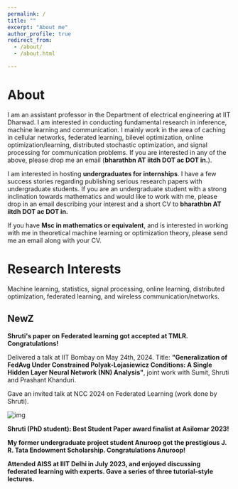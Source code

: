 ```yaml
---
permalink: /
title: ""
excerpt: "About me"
author_profile: true
redirect_from: 
  - /about/
  - /about.html

---
```


# About 

I am an assistant professor in the Department of electrical engineering at IIT Dharwad. I am interested in conducting fundamental research in inference, machine learning and communication. I mainly work in the area of caching in cellular networks, federated learning, bilevel optimization, online optimization/learning, distributed stochastic optimization, and signal processing for communication problems. If you are interested in any of the above, please drop me an email (**bharathbn AT iitdh DOT ac DOT in.**).

I am interested in hosting **undergraduates for internships**. I have a few success stories regarding publishing serious research papers with undergraduate students. If you are an undergraduate student with a strong inclination towards mathematics and would like to work with me, please drop in an email describing your interest and a short CV to **bharathbn AT iitdh DOT ac DOT in.** 

If you have **Msc in mathematics or equivalent**, and is interested in working with me in theoretical machine learning or optimization theory, please send me an email along with your CV. 

# Research Interests

Machine learning, statistics, signal processing, online learning, distributed optimization, federated learning, and wireless communication/networks.


## NewZ

**Shruti's paper on Federated learning got accepted at TMLR. Congratulations!**

Delivered a talk at IIT Bombay on May 24th, 2024. Title: **"Generalization of FedAvg Under Constrained Polyak-Lojasiewicz Conditions: A Single Hidden Layer Neural Network (NN) Analysis"**, joint work with Sumit, Shruti and Prashant Khanduri.

Gave an invited talk at NCC 2024 on Federated Learning (work done by Shruti).

![img](https://bnbharath.files.wordpress.com/2020/06/img_1282.jpg?w=200)

**Shruti (PhD student): Best Student Paper award finalist at Asilomar 2023!** 

**My former undergraduate project student Anuroop got the prestigious J. R. Tata Endowment Scholarship. Congratulations Anuroop!**

**Attended AISS at IIIT Delhi in July 2023, and enjoyed discussing federated learning with experts. Gave a series of three tutorial-style lectures.**

